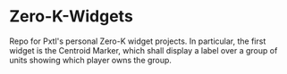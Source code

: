 # Zero-K-Widgets

Repo for Pxtl's personal Zero-K widget projects.  In particular, the first widget is the Centroid Marker, which shall display a label over a group of units showing which player owns the group.
